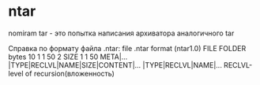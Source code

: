# ntar
nomiram tar - это попытка написания архиватора аналогичного tar

Справка по формату файла .ntar:
      file .ntar format (ntar1.0)
                FILE                                   FOLDER
bytes  10        1     1     50   2    SIZE          1     1     50
      META|... |TYPE|RECLVL|NAME|SIZE|CONTENT|...  |TYPE|RECLVL|NAME|...
RECLVL-level of recursion(вложенность)
